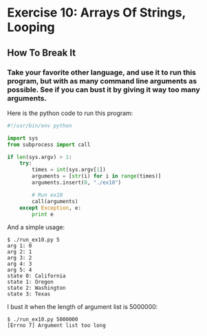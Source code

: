 # Exercise 10: Arrays Of Strings, Looping
## How To Break It
### Take your favorite other language, and use it to run this program, but with as many command line arguments as possible. See if you can bust it by giving it way too many arguments.
Here is the python code to run this program:
```py
#!/usr/bin/env python

import sys
from subprocess import call

if len(sys.argv) > 1:
    try:
        times = int(sys.argv[1])
        arguments = [str(i) for i in range(times)]
        arguments.insert(0, "./ex10")

        # Run ex10
        call(arguments)
    except Exception, e:
        print e
```
And a simple usage:
```
$ ./run_ex10.py 5
arg 1: 0
arg 2: 1
arg 3: 2
arg 4: 3
arg 5: 4
state 0: California
state 1: Oregon
state 2: Washington
state 3: Texas
```
I bust it when the length of argument list is 5000000:
```
$ ./run_ex10.py 5000000
[Errno 7] Argument list too long
```
